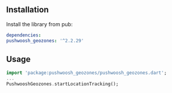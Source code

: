## Installation

Install the library from pub:

```yaml
dependencies:
pushwoosh_geozones: '^2.2.29'
```

## Usage
```dart
import 'package:pushwoosh_geozones/pushwoosh_geozones.dart';
...
PushwooshGeozones.startLocationTracking();
```
